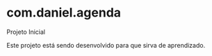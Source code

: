 com.daniel.agenda
=================

Projeto Inicial

Este projeto está sendo desenvolvido para que sirva de aprendizado.

